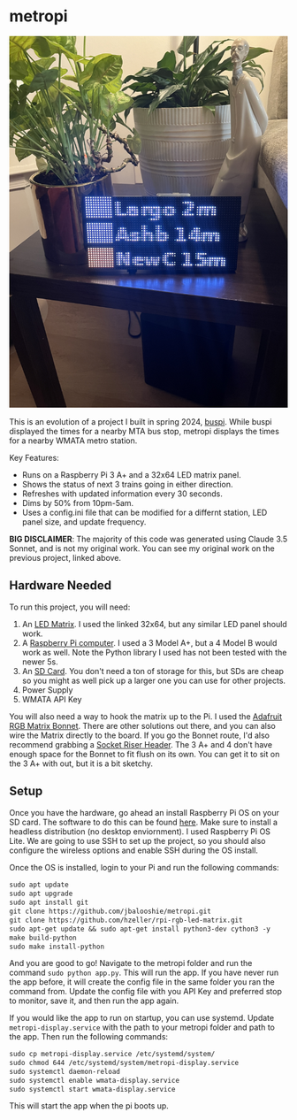 # metropi

![Photo](/photos/IMG_4362.JPG)

This is an evolution of a project I built in spring 2024, [buspi](https://github.com/jbalooshie/buspi). While buspi displayed the times for a nearby MTA bus stop, metropi displays the times for a nearby WMATA metro station.

Key Features:

- Runs on a Raspberry Pi 3 A+ and a 32x64 LED matrix panel.
- Shows the status of next 3 trains going in either direction.
- Refreshes with updated information every 30 seconds.
- Dims by 50% from 10pm-5am.
- Uses a config.ini file that can be modified for a differnt station, LED panel size, and update frequency.

**BIG DISCLAIMER**: The majority of this code was generated using Claude 3.5 Sonnet, and is not my original work. You can see my original work on the previous project, linked above.

## Hardware Needed

To run this project, you will need:

1. An [LED Matrix](https://www.adafruit.com/product/2278). I used the linked 32x64, but any similar LED panel should work.
2. A [Raspberry Pi computer](https://www.raspberrypi.com/products/). I used a 3 Model A+, but a 4 Model B would work as well. Note the Python library I used has not been tested with the newer 5s.
3. An [SD Card](https://www.amazon.com/dp/B09X7BK27V?ref=ppx_yo2ov_dt_b_fed_asin_title). You don't need a ton of storage for this, but SDs are cheap so you might as well pick up a larger one you can use for other projects.
4. Power Supply
5. WMATA API Key

You will also need a way to hook the matrix up to the Pi. I used the [Adafruit RGB Matrix Bonnet](https://www.adafruit.com/product/3211). There are other solutions out there, and you can also wire the Matrix directly to the board. If you go the Bonnet route, I'd also recommend grabbing a [Socket Riser Header](https://www.adafruit.com/product/4079). The 3 A+ and 4 don't have enough space for the Bonnet to fit flush on its own. You can get it to sit on the 3 A+ with out, but it is a bit sketchy.

## Setup

Once you have the hardware, go ahead an install Raspberry Pi OS on your SD card. The software to do this can be found [here](https://www.raspberrypi.com/software/). Make sure to install a headless distribution (no desktop enviornment). I used Raspberry Pi OS Lite. We are going to use SSH to set up the project, so you should also configure the wireless options and enable SSH during the OS install.

Once the OS is installed, login to your Pi and run the following commands:

```text
sudo apt update
sudo apt upgrade
sudo apt install git
git clone https://github.com/jbalooshie/metropi.git
git clone https://github.com/hzeller/rpi-rgb-led-matrix.git
sudo apt-get update && sudo apt-get install python3-dev cython3 -y
make build-python 
sudo make install-python 
```

And you are good to go! Navigate to the metropi folder and run the command `sudo python app.py`. This will run the app. If you have never run the app before, it will create the config file in the same folder you ran the command from. Update the config file with you API Key and preferred stop to monitor, save it, and then run the app again.

If you would like the app to run on startup, you can use systemd. Update `metropi-display.service` with the path to your metropi folder and path to the app. Then run the following commands:

```text
sudo cp metropi-display.service /etc/systemd/system/
sudo chmod 644 /etc/systemd/system/metropi-display.service
sudo systemctl daemon-reload
sudo systemctl enable wmata-display.service
sudo systemctl start wmata-display.service
```

This will start the app when the pi boots up.
